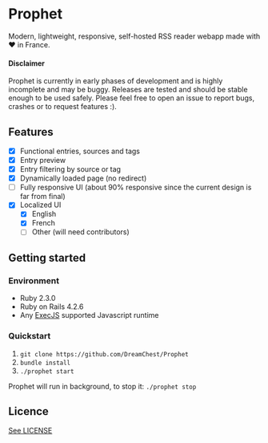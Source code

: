 # Prophet

Modern, lightweight, responsive, self-hosted RSS reader webapp made with ❤ in France.

#### Disclaimer

Prophet is currently in early phases of development and is highly incomplete and may be buggy. Releases are tested and should be stable enough to be used safely. Please feel free to open an issue to report bugs, crashes or to request features :).

## Features

- [x] Functional entries, sources and tags
- [x] Entry preview
- [x] Entry filtering by source or tag
- [x] Dynamically loaded page (no redirect)
- [ ] Fully responsive UI (about 90% responsive since the current design is far from final)
- [x] Localized UI
	- [x] English
	- [x] French
	- [ ] Other (will need contributors)

## Getting started

### Environment

- Ruby 2.3.0
- Ruby on Rails 4.2.6
- Any [ExecJS](https://github.com/rails/execjs) supported Javascript runtime

### Quickstart

1. `git clone https://github.com/DreamChest/Prophet`
2. `bundle install`
3. `./prophet start`

Prophet will run in background, to stop it: `./prophet stop`

## Licence

[See LICENSE](https://github.com/DreamChest/Prophet/blob/master/LICENSE)
